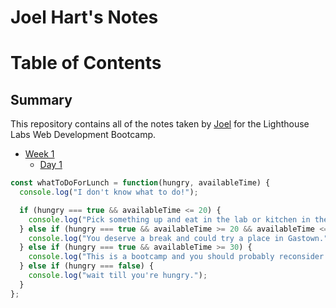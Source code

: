 # Joel Hart's Notes
# Table of Contents


## Summary 

This repository contains all of the notes taken by [Joel](git@github.com:joelhart89/lighthouse-web-notes.git) for the Lighthouse Labs Web Development Bootcamp.

* [Week 1](/Week_1)
  * [Day 1](/Week_1/Day_1)

```javascript
const whatToDoForLunch = function(hungry, availableTime) {
  console.log("I don't know what to do!");

  if (hungry === true && availableTime <= 20) {
    console.log("Pick something up and eat in the lab or kitchen in the back, where you can get to know youre fellow classmates.");
  } else if (hungry === true && availableTime >= 20 && availableTime <= 30) {
    console.log("You deserve a break and could try a place in Gastown.");
  } else if (hungry === true && availableTime >= 30) {
    console.log("This is a bootcamp and you should probably reconsider.");
  } else if (hungry === false) {
    console.log("wait till you're hungry.");
  }
};
```
